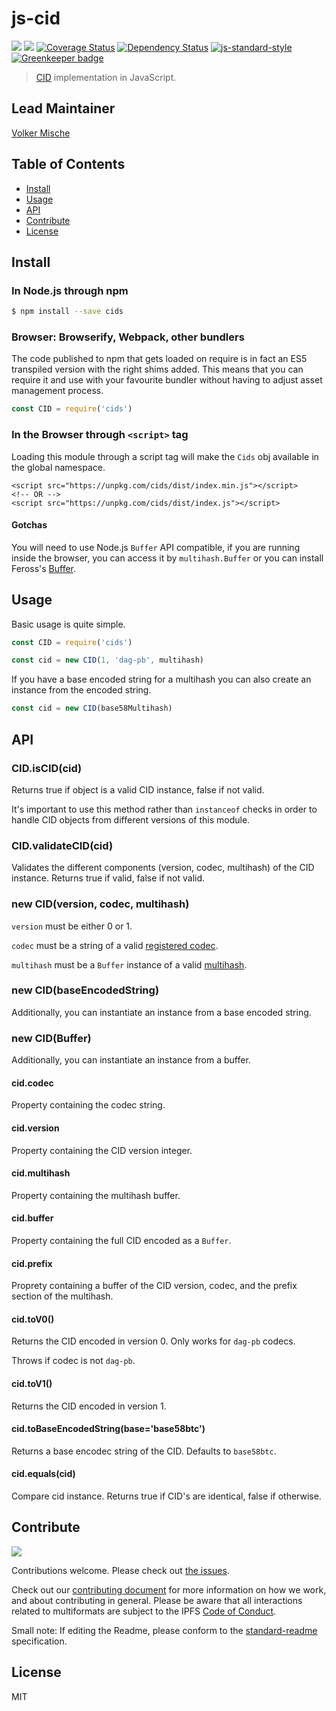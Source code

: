 # js-cid

[![](https://img.shields.io/badge/made%20by-Protocol%20Labs-blue.svg?style=flat-square)](http://protocol.ai/)
[![](https://img.shields.io/badge/freenode-%23ipfs-blue.svg?style=flat-square)](http://webchat.freenode.net/?channels=%23ipfs)
[![Coverage Status](https://coveralls.io/repos/github/multiformats/js-cid/badge.svg?branch=master)](https://coveralls.io/github/multiformats/js-cid?branch=master)
[![Dependency Status](https://david-dm.org/multiformats/js-cid.svg?style=flat-square)](https://david-dm.org/multiformats/js-cid)
[![js-standard-style](https://img.shields.io/badge/code%20style-standard-brightgreen.svg?style=flat-square)](https://github.com/feross/standard)
[![Greenkeeper badge](https://badges.greenkeeper.io/multiformats/js-cid.svg)](https://greenkeeper.io/)

> [CID](https://github.com/multiformats/cid) implementation in JavaScript.

## Lead Maintainer

[Volker Mische](https://github.com/vmx)

## Table of Contents

- [Install](#install)
- [Usage](#usage)
- [API](#api)
- [Contribute](#contribute)
- [License](#license)

## Install

### In Node.js through npm

```bash
$ npm install --save cids
```

### Browser: Browserify, Webpack, other bundlers

The code published to npm that gets loaded on require is in fact an ES5 transpiled version with the right shims added. This means that you can require it and use with your favourite bundler without having to adjust asset management process.

```js
const CID = require('cids')
```

### In the Browser through `<script>` tag

Loading this module through a script tag will make the ```Cids``` obj available in the global namespace.

```
<script src="https://unpkg.com/cids/dist/index.min.js"></script>
<!-- OR -->
<script src="https://unpkg.com/cids/dist/index.js"></script>
```

#### Gotchas

You will need to use Node.js `Buffer` API compatible, if you are running inside the browser, you can access it by `multihash.Buffer` or you can install Feross's [Buffer](https://github.com/feross/buffer).

## Usage

Basic usage is quite simple.

```js
const CID = require('cids')

const cid = new CID(1, 'dag-pb', multihash)
```

If you have a base encoded string for a multihash you can also create
an instance from the encoded string.

```js
const cid = new CID(base58Multihash)
```

## API

### CID.isCID(cid)

Returns true if object is a valid CID instance, false if not valid.

It's important to use this method rather than `instanceof` checks in
order to handle CID objects from different versions of this module.

### CID.validateCID(cid)

Validates the different components (version, codec, multihash) of the CID
instance. Returns true if valid, false if not valid.

### new CID(version, codec, multihash)

`version` must be either 0 or 1.

`codec` must be a string of a valid [registered codec](https://github.com/multiformats/multicodec/blob/master/table.csv).

`multihash` must be a `Buffer` instance of a valid [multihash](https://github.com/multiformats/multihash).

### new CID(baseEncodedString)

Additionally, you can instantiate an instance from a base encoded
string.

### new CID(Buffer)

Additionally, you can instantiate an instance from a buffer.

#### cid.codec

Property containing the codec string.

#### cid.version

Property containing the CID version integer.

#### cid.multihash

Property containing the multihash buffer.

#### cid.buffer

Property containing the full CID encoded as a `Buffer`.

#### cid.prefix

Proprety containing a buffer of the CID version, codec, and the prefix
section of the multihash.

#### cid.toV0()

Returns the CID encoded in version 0. Only works for `dag-pb` codecs.

Throws if codec is not `dag-pb`.

#### cid.toV1()

Returns the CID encoded in version 1.

#### cid.toBaseEncodedString(base='base58btc')

Returns a base encodec string of the CID. Defaults to `base58btc`.

#### cid.equals(cid)

Compare cid instance. Returns true if CID's are identical, false if
otherwise.

## Contribute

[![](https://cdn.rawgit.com/jbenet/contribute-ipfs-gif/master/img/contribute.gif)](https://github.com/ipfs/community/blob/master/contributing.md)

Contributions welcome. Please check out [the issues](https://github.com/multiformats/js-cid/issues).

Check out our [contributing document](https://github.com/ipfs/community/blob/master/contributing.md) for more information on how we work, and about contributing in general. Please be aware that all interactions related to multiformats are subject to the IPFS [Code of Conduct](https://github.com/ipfs/community/blob/master/code-of-conduct.md).

Small note: If editing the Readme, please conform to the [standard-readme](https://github.com/RichardLitt/standard-readme) specification.

## License

MIT
